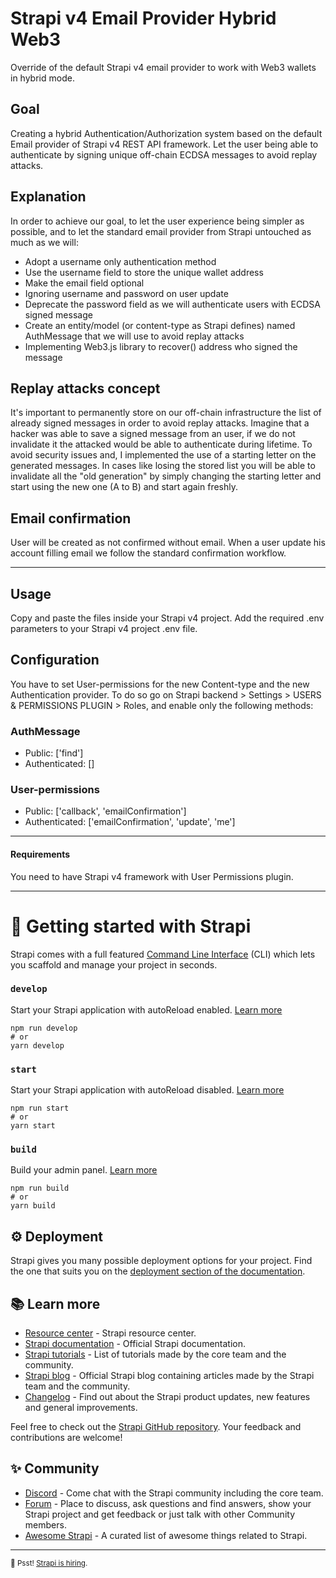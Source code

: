 # Strapi v4 Email Provider Hybrid Web3

Override of the default Strapi v4 email provider to work with Web3 wallets in hybrid mode.

## Goal

Creating a hybrid Authentication/Authorization system based on the default Email provider of Strapi v4 REST API
framework. Let the user being able to authenticate by signing unique off-chain ECDSA messages to avoid replay attacks.

## Explanation

In order to achieve our goal, to let the user experience being simpler as possible, and to let the standard email
provider from Strapi untouched as much as we will:

- Adopt a username only authentication method
- Use the username field to store the unique wallet address
- Make the email field optional
- Ignoring username and password on user update
- Deprecate the password field as we will authenticate users with ECDSA signed message
- Create an entity/model (or content-type as Strapi defines) named AuthMessage that we will use to avoid replay attacks
- Implementing Web3.js library to recover() address who signed the message

## Replay attacks concept

It's important to permanently store on our off-chain infrastructure the list of already signed messages in order to
avoid replay attacks. Imagine that a hacker was able to save a signed message from an user, if we do not invalidate it
the attacked would be able to authenticate during lifetime.
To avoid security issues and, I implemented the use of a starting letter on the generated messages. In cases like losing
the stored list you will be able to invalidate all the "old generation" by simply changing the starting letter and start
using the new one (A to B) and start again freshly.

## Email confirmation

User will be created as not confirmed without email. When a user update his account filling email we follow the standard confirmation workflow.

<hr/>

## Usage

Copy and paste the files inside your Strapi v4 project.
Add the required .env parameters to your Strapi v4 project .env file.

## Configuration

You have to set User-permissions for the new Content-type and the new Authentication provider. To do so go on Strapi backend > Settings > USERS & PERMISSIONS PLUGIN > Roles, and enable only the following methods:

### AuthMessage
- Public: ['find']
- Authenticated: []

### User-permissions
- Public: ['callback', 'emailConfirmation']
- Authenticated: ['emailConfirmation', 'update', 'me']

<hr/>

#### Requirements

You need to have Strapi v4 framework with User Permissions plugin.


<hr />

# 🚀 Getting started with Strapi

Strapi comes with a full featured [Command Line Interface](https://docs.strapi.io/developer-docs/latest/developer-resources/cli/CLI.html) (CLI) which lets you scaffold and manage your project in seconds.

### `develop`

Start your Strapi application with autoReload enabled. [Learn more](https://docs.strapi.io/developer-docs/latest/developer-resources/cli/CLI.html#strapi-develop)

```
npm run develop
# or
yarn develop
```

### `start`

Start your Strapi application with autoReload disabled. [Learn more](https://docs.strapi.io/developer-docs/latest/developer-resources/cli/CLI.html#strapi-start)

```
npm run start
# or
yarn start
```

### `build`

Build your admin panel. [Learn more](https://docs.strapi.io/developer-docs/latest/developer-resources/cli/CLI.html#strapi-build)

```
npm run build
# or
yarn build
```

## ⚙️ Deployment

Strapi gives you many possible deployment options for your project. Find the one that suits you on the [deployment section of the documentation](https://docs.strapi.io/developer-docs/latest/setup-deployment-guides/deployment.html).

## 📚 Learn more

- [Resource center](https://strapi.io/resource-center) - Strapi resource center.
- [Strapi documentation](https://docs.strapi.io) - Official Strapi documentation.
- [Strapi tutorials](https://strapi.io/tutorials) - List of tutorials made by the core team and the community.
- [Strapi blog](https://docs.strapi.io) - Official Strapi blog containing articles made by the Strapi team and the community.
- [Changelog](https://strapi.io/changelog) - Find out about the Strapi product updates, new features and general improvements.

Feel free to check out the [Strapi GitHub repository](https://github.com/strapi/strapi). Your feedback and contributions are welcome!

## ✨ Community

- [Discord](https://discord.strapi.io) - Come chat with the Strapi community including the core team.
- [Forum](https://forum.strapi.io/) - Place to discuss, ask questions and find answers, show your Strapi project and get feedback or just talk with other Community members.
- [Awesome Strapi](https://github.com/strapi/awesome-strapi) - A curated list of awesome things related to Strapi.

---

<sub>🤫 Psst! [Strapi is hiring](https://strapi.io/careers).</sub>
